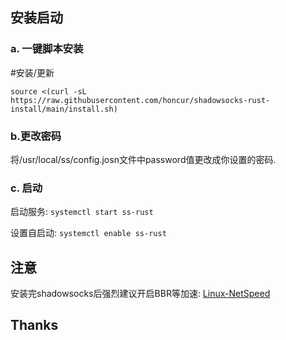 

## 安装启动
###  a. 一键脚本安装
#安装/更新

```
source <(curl -sL https://raw.githubusercontent.com/honcur/shadowsocks-rust-install/main/install.sh)

```
### b.更改密码
将/usr/local/ss/config.josn文件中password值更改成你设置的密码.

###  c. 启动

启动服务: `systemctl start ss-rust`   

设置自启动: `systemctl enable ss-rust`

## 注意
安装完shadowsocks后强烈建议开启BBR等加速: [Linux-NetSpeed](https://github.com/chiakge/Linux-NetSpeed)  

## Thanks
